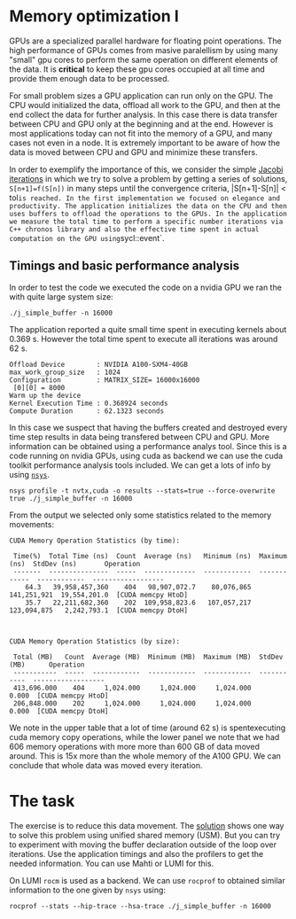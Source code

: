 # Memory optimization I

GPUs are a specialized parallel hardware for floating point operations. The high performance of GPUs comes from masive paralellism by using many "small" gpu cores to perform the same operation on different elements of the data. It is **critical** to keep these gpu cores occupied at all time and provide them enough data to be processed. 

For small problem sizes a GPU  application  can run only on the GPU. The CPU would initialized the data, offload  all work to the GPU, and then at the end collect the data for further analysis. In this case there is data transfer between CPU and GPU only at the beginning and at the end.  However is most applications today can not fit into the memory of a GPU, and many cases not even in a node.  It is extremely important to be aware of how the data is moved between CPU and GPU and minimize these transfers. 

In order to exemplify the importance of this, we consider the simple [Jacobi iterations](j_simple_with_buffer.cpp) in which we try to solve a problem by getting a series of solutions, `S[n+1]=f(S[n])` in many steps until the convergence criteria, |S[n+1]-S[n]| < tol` is reached. In the first implementation we focused on elegance and productivity. The application initializes the data on the CPU and then uses buffers to offload the operations to the GPUs. In the application we measure the total time to perform a specific number iterations via C++ chronos library and also the effective time spent in actual computation on the GPU using `sycl::event`.

## Timings and basic performance analysis
In order to test the code we executed the code on a nvidia GPU we ran the with quite large system size:

```
./j_simple_buffer -n 16000
```
The application reported a quite small time spent in executing kernels about 0.369 s. However the total time spent to execute all iterations was around 62 s.
```
Offload Device        : NVIDIA A100-SXM4-40GB
max_work_group_size   : 1024
Configuration         : MATRIX_SIZE= 16000x16000
 [0][0] = 8000
Warm up the device  
Kernel Execution Time : 0.368924 seconds
Compute Duration      : 62.1323 seconds
```

In this case we suspect that having the buffers created and destroyed every time step results in data being transfered between CPU and GPU. More information can be obtained using a performance analys tool. Since this is a code running on nvidia GPUs, using cuda as backend we can use the cuda toolkit performance analysis tools included. We can get a lots of info by using [`nsys`](https://docs.csc.fi/computing/nsys/).

```
nsys profile -t nvtx,cuda -o results --stats=true --force-overwrite true ./j_simple_buffer -n 16000
```
From the output we selected only some statistics related to the memory movements:

```
CUDA Memory Operation Statistics (by time):

 Time(%)  Total Time (ns)  Count  Average (ns)   Minimum (ns)  Maximum (ns)  StdDev (ns)       Operation     
 -------  ---------------  -----  -------------  ------------  ------------  ------------  ------------------
    64.3   39,958,457,360    404   98,907,072.7    80,076,865   141,251,921  19,554,201.0  [CUDA memcpy HtoD]
    35.7   22,211,682,360    202  109,958,823.6   107,057,217   123,094,875   2,242,793.1  [CUDA memcpy DtoH]



CUDA Memory Operation Statistics (by size):

 Total (MB)   Count  Average (MB)  Minimum (MB)  Maximum (MB)  StdDev (MB)      Operation     
 -----------  -----  ------------  ------------  ------------  -----------  ------------------
 413,696.000    404     1,024.000     1,024.000     1,024.000        0.000  [CUDA memcpy HtoD]
 206,848.000    202     1,024.000     1,024.000     1,024.000        0.000  [CUDA memcpy DtoH]
```
We note in the upper table that a lot of time (around 62 s) is spentexecuting cuda memory copy operations, while the lower panel we note that we had 606 memory operations with more more than 600 GB of data moved around. This is 15x more than the whole memory of the A100 GPU. We can conclude that whole data was moved every iteration. 

# The task
The exercise is to reduce this data movement. The [solution](solution/) shows one way to solve this problem using unified shared memory (USM). But you can try to experiment with moving the buffer declaration outside of the loop over iterations. Use the application timings and also the profilers to get the needed information. You can use Mahti or LUMI for this. 

On LUMI `rocm` is used as a backend. We can use `rocprof` to obtained similar information to the one given by `nsys` using:
```
rocprof --stats --hip-trace --hsa-trace ./j_simple_buffer -n 16000
```
